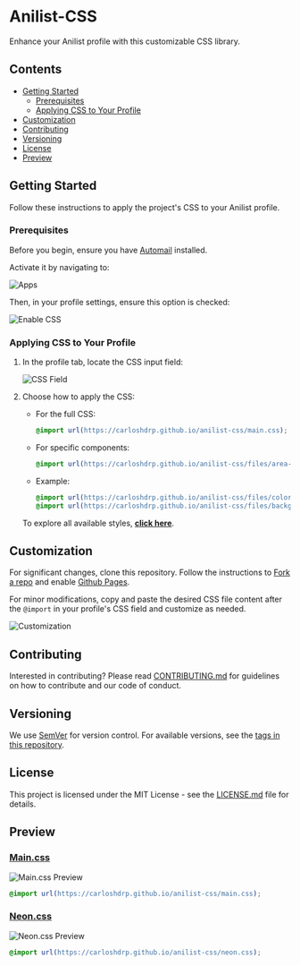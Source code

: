# Anilist-CSS

Enhance your Anilist profile with this customizable CSS library.

## Contents
- [Getting Started](#getting-started)
  - [Prerequisites](#prerequisites)
  - [Applying CSS to Your Profile](#applying-css-to-your-profile)
- [Customization](#customization)
- [Contributing](#contributing)
- [Versioning](#versioning)
- [License](#license)
- [Preview](#preview)

## Getting Started

Follow these instructions to apply the project's CSS to your Anilist profile.

### Prerequisites

Before you begin, ensure you have [Automail](https://github.com/hohMiyazawa/Automail) installed.

Activate it by navigating to:

![Apps](https://raw.githubusercontent.com/carloshdrp/anilist-css/main/img/apps.png)

Then, in your profile settings, ensure this option is checked:

![Enable CSS](https://raw.githubusercontent.com/carloshdrp/anilist-css/main/img/enable.png)

### Applying CSS to Your Profile

1. In the profile tab, locate the CSS input field:

   ![CSS Field](https://raw.githubusercontent.com/carloshdrp/anilist-css/main/img/css.png)

2. Choose how to apply the CSS:
   - For the full CSS:
     ```css
     @import url(https://carloshdrp.github.io/anilist-css/main.css);
     ```
   - For specific components:
     ```css
     @import url(https://carloshdrp.github.io/anilist-css/files/area-name-here.css);
     ```
   - Example:
     ```css
     @import url(https://carloshdrp.github.io/anilist-css/files/color-theme.css);
     @import url(https://carloshdrp.github.io/anilist-css/files/background.css);
     ```

   To explore all available styles, [**click here**](https://github.com/carloshdrp/anilist-css/tree/main/files).

## Customization

For significant changes, clone this repository. Follow the instructions to [Fork a repo](https://docs.github.com/en/get-started/quickstart/fork-a-repo) and enable [Github Pages](https://docs.github.com/en/pages/getting-started-with-github-pages/about-github-pages).

For minor modifications, copy and paste the desired CSS file content after the `@import` in your profile's CSS field and customize as needed.

![Customization](https://raw.githubusercontent.com/carloshdrp/anilist-css/main/img/custom.png)

## Contributing

Interested in contributing? Please read [CONTRIBUTING.md](https://github.com/carloshdrp/anilist-css/blob/main/CONTRIBUTING.md) for guidelines on how to contribute and our code of conduct.

## Versioning

We use [SemVer](http://semver.org/) for version control. For available versions, see the [tags in this repository](https://github.com/carloshdrp/anilist-css/tags).

## License

This project is licensed under the MIT License - see the [LICENSE.md](https://github.com/carloshdrp/anilist-css/blob/main/LICENSE) file for details.

## Preview

### [Main.css](https://github.com/carloshdrp/anilist-css/blob/main/main.css)
![Main.css Preview](https://raw.githubusercontent.com/carloshdrp/anilist-css/main/img/preview.png)

```css
@import url(https://carloshdrp.github.io/anilist-css/main.css);
```

### [Neon.css](https://github.com/carloshdrp/anilist-css/blob/main/neon.css)
![Neon.css Preview](https://raw.githubusercontent.com/carloshdrp/anilist-css/main/img/neon-css.png)

```css
@import url(https://carloshdrp.github.io/anilist-css/neon.css);
```

